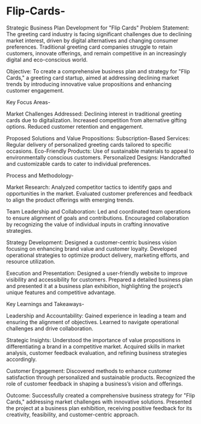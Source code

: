 # Flip-Cards-
Strategic Business Plan Development for "Flip Cards"
Problem Statement: The greeting card industry is facing significant challenges due to declining market interest, driven by digital alternatives and changing consumer preferences. Traditional greeting card companies struggle to retain customers, innovate offerings, and remain competitive in an increasingly digital and eco-conscious world.

Objective: To create a comprehensive business plan and strategy for "Flip Cards," a greeting card startup, aimed at addressing declining market trends by introducing innovative value propositions and enhancing customer engagement.


Key Focus Areas-

Market Challenges Addressed:
Declining interest in traditional greeting cards due to digitalization.
Increased competition from alternative gifting options.
Reduced customer retention and engagement.

Proposed Solutions and Value Propositions:
Subscription-Based Services: Regular delivery of personalized greeting cards tailored to specific occasions.
Eco-Friendly Products: Use of sustainable materials to appeal to environmentally conscious customers.
Personalized Designs: Handcrafted and customizable cards to cater to individual preferences.


Process and Methodology-

Market Research:
Analyzed competitor tactics to identify gaps and opportunities in the market.
Evaluated customer preferences and feedback to align the product offerings with emerging trends.

Team Leadership and Collaboration:
Led and coordinated team operations to ensure alignment of goals and contributions.
Encouraged collaboration by recognizing the value of individual inputs in crafting innovative strategies.

Strategy Development:
Designed a customer-centric business vision focusing on enhancing brand value and customer loyalty.
Developed operational strategies to optimize product delivery, marketing efforts, and resource utilization.

Execution and Presentation:
Designed a user-friendly website to improve visibility and accessibility for customers.
Prepared a detailed business plan and presented it at a business plan exhibition, highlighting the project’s unique features and competitive advantage.


Key Learnings and Takeaways-

Leadership and Accountability:
Gained experience in leading a team and ensuring the alignment of objectives.
Learned to navigate operational challenges and drive collaboration.

Strategic Insights:
Understood the importance of value propositions in differentiating a brand in a competitive market.
Acquired skills in market analysis, customer feedback evaluation, and refining business strategies accordingly.

Customer Engagement:
Discovered methods to enhance customer satisfaction through personalized and sustainable products.
Recognized the role of customer feedback in shaping a business’s vision and offerings.


Outcome:
Successfully created a comprehensive business strategy for "Flip Cards," addressing market challenges with innovative solutions.
Presented the project at a business plan exhibition, receiving positive feedback for its creativity, feasibility, and customer-centric approach.

